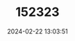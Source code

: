 ---
title: "152323"
category: "Eriosyce subgibbosa"
draft: false
date: 2024-02-22 13:03:51
languages:
  Spanish; Castilian: ["Cacto Rosado", "Quisquito"]
---